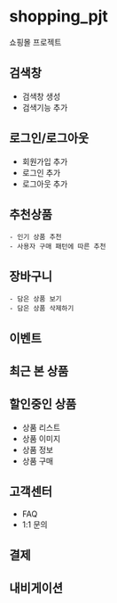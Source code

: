 # shopping_pjt
쇼핑몰 프로젝트

## 검색창

- 검색창 생성
- 검색기능 추가

## 로그인/로그아웃

- 회원가입 추가
- 로그인 추가
- 로그아웃 추가

## 추천상품
    - 인기 상품 추천 
    - 사용자 구매 패턴에 따른 추천 

## 장바구니
    - 담은 상품 보기
    - 담은 상품 삭제하기
## 이벤트

## 최근 본 상품

## 할인중인 상품
- 상품 리스트
- 상품 이미지
- 상품 정보
- 상품 구매

## 고객센터
- FAQ
- 1:1 문의
## 결제 

## 내비게이션